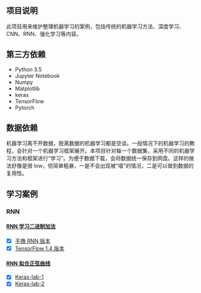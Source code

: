## 项目说明

此项目用来维护整理机器学习的案例，包括传统的机器学习方法、深度学习、CNN、RNN、强化学习等内容。

## 第三方依赖

* Python 3.5
* Jupyter Notebook
* Numpy
* Matplotlib
* keras
* TensorFlow
* Pytorch

## 数据依赖

机器学习离不开数据，脱离数据的机器学习都是空谈。一般情况下的机器学习的教程，会针对一个机器学习框架展开。本项目针对每一个数据集，采用不同的机器学习方法和框架进行“学习”。为便于数据下载，会将数据统一保存到网盘。这样的做法好像是很 low，但简单粗暴，一是不会出现被“墙”的情况，二是可以做到数据的复用性。


## 学习案例

### RNN

#### [RNN 学习二进制加法](RNN_learn_binary_addition)

- [X] [手撸 RNN 版本](RNN_learn_binary_addition/RNN_learn_binary_addition.py)
- [X] [TensorFlow 1.4 版本](RNN_learn_binary_addition/RNN_learn_binary_addition_in_tensorflow.py)

#### [RNN 拟合正弦曲线](RNN_fits_time_series_signals)

- [X] [Keras-lab-1](RNN_fits_time_series_signals/RNN_fits_sine_curve_in_keras-lab-1.py)
- [X] [Keras-lab-2](RNN_fits_time_series_signals/RNN_fits_sine_curve_in_keras-lab-2.py)
